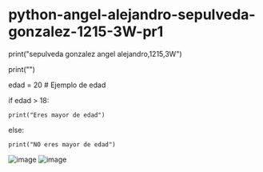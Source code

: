 # python-angel-alejandro-sepulveda-gonzalez-1215-3W-pr1

print("sepulveda gonzalez angel alejandro,1215,3W")

print("")

edad = 20  # Ejemplo de edad

if edad > 18:

    print("Eres mayor de edad")

else:

    print("NO eres mayor de edad")

![image](https://github.com/user-attachments/assets/6b72d1bb-9b4a-4144-a1ab-50117cf91adb)
![image](https://github.com/user-attachments/assets/e0f8563a-0e30-4bad-a268-c5682417bfca)
